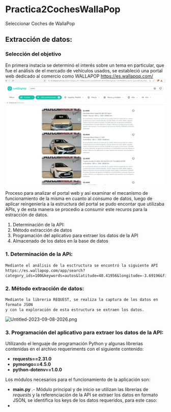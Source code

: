 # Practica2CochesWallaPop
Seleccionar Coches de WallaPop

## Extracción de datos:
### Selección del objetivo
En primera instacia se determinó el interés sobre un tema en particular, que fue el análisis de el mercado de vehículos usados, se estableció una portal web dedicado al comercio como WALLAPOP
https://es.wallapop.com/
![img.png](img.png)

Proceso para analizar el portal web y así examinar el mecanismo de funcionamiento de la misma
en cuanto al consumo de datos, luego de aplicar reingeniería a la estructura del portal
se pudo encontar que utilizaba APIs, y de esta manera se procedio a consumir este recuros para la estracción de datos.

1. Determinación de la API:
2. Método extracción de datos
3. Programación del aplicativo para extraer los datos de la API
4. Almacenado de los datos en la base de datos

### 1. Determinación de la APi: 
    Mediante el análisis de la esctructura se encontró la siguiente API https://es.wallapop.com/app/search?category_ids=100&keywords=autos&latitude=40.41956&longitude=-3.69196&filters_source=quick_filters&professional=true
### 2. Método extracción de datos:
    Mediante la libreria REQUEST, se realiza la captura de los datos en formato JSON
    y con la exploración de esta estructura se extraen los datos.

![Untitled-2023-09-08-2026.png](..%2F..%2FDesktop%2FUntitled-2023-09-08-2026.png)
### 3. Programación del aplicativo para extraer los datos de la API:
Utilizando el lenguaje de programación Python y algunas librerias contenidas en el
archivo requeriments con el siguiente contenido:

- **requests==2.31.0**
- **pymongo==4.5.0**
- **python-dotenv==1.0.0**
 
Los módulos necesarios para el funcionamiento de la aplicación son: 
- **main.py** .- Módulo principal y de inicio se utilizan las librerias de *requests* y la referenciación de la API
  se extraer los datos en formato JSON, se identifica los keys de los datos requeridos, para este caso:
- 